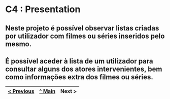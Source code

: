 # C4 : Presentation

## Neste projeto é possível observar listas criadas por utilizador com filmes ou séries inseridos pelo mesmo. 
É possível aceder à lista de um utilizador para consultar alguns dos atores intervenientes, bem como informações extra dos filmes ou séries.
---  
[< Previous](c3.md) | [^ Main](https://github.com/movie-stack/report-main/tree/main/docs) | Next >
:--- | :---: | ---: 
